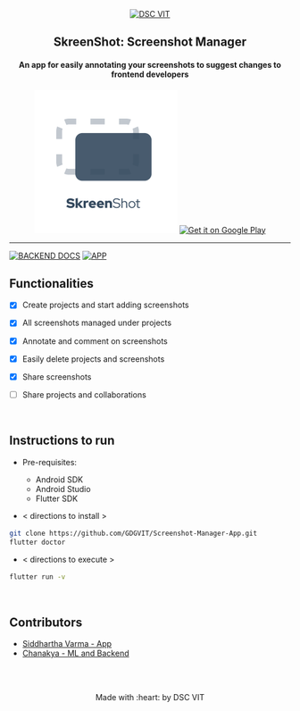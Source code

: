 <div align="center">
	<a href="https://dscvit.com">
		<img src="https://user-images.githubusercontent.com/30529572/92081025-fabe6f00-edb1-11ea-9169-4a8a61a5dd45.png" alt="DSC VIT"/>
	</a>
	<h2 align="center">SkreenShot: Screenshot Manager</h2>
	<h4 align="center">An app for easily annotating your screenshots to suggest changes to frontend developers<h4>
</div>

<div align="center">
	<img src = "https://raw.githubusercontent.com/BRO3886/Screenshot-Manager-App/master/screenshots/icon.png" height=256>
	<a href='https://play.google.com/store/apps/details?id=com.dscvit.screenshot_manager&pcampaignid=pcampaignidMKT-Other-global-all-co-prtnr-py-PartBadge-Mar2515-1'><img alt='Get it on Google Play' src='https://play.google.com/intl/en_us/badges/static/images/badges/en_badge_web_generic.png' height="64"/></a>
</div>

---
[![BACKEND DOCS](https://img.shields.io/badge/Documentation-see%20docs-green?style=flat-square&logo=appveyor)](https://documenter.getpostman.com/view/8264045/SzS8u5y4?version=latest) 
  [![APP](https://img.shields.io/badge/User%20Interface-Link%20to%20UI-orange?style=flat-square&logo=appveyor)](https://play.google.com/store/apps/details?id=com.dscvit.screenshot_manager)


## Functionalities
- [x]  Create projects and start adding screenshots
- [x]  All screenshots managed under projects
- [x]  Annotate and comment on screenshots
- [x]  Easily delete projects and screenshots
- [x]  Share screenshots
- [ ]  Share projects and collaborations


<br>


## Instructions to run

* Pre-requisites:
	- Android SDK
	- Android Studio
	- Flutter SDK

* < directions to install > 
```bash
git clone https://github.com/GDGVIT/Screenshot-Manager-App.git
flutter doctor
```

* < directions to execute >

```bash
flutter run -v
```

<br>

## Contributors

* [Siddhartha Varma - App](https://github.com/BRO3886)
* [Chanakya - ML and Backend](https://github.com/chanakya1310)



<br>
<br>

<p align="center">
	Made with :heart: by DSC VIT
</p>

